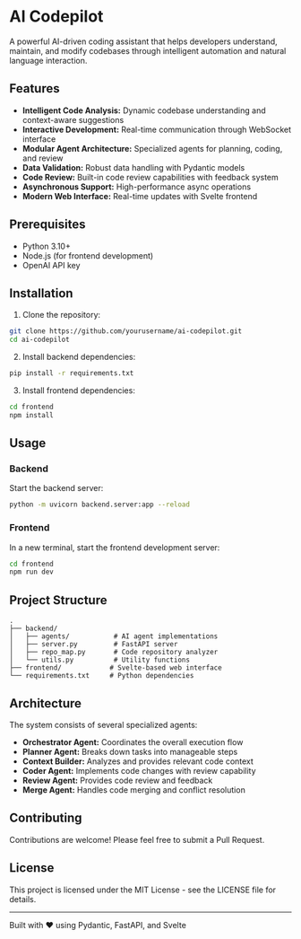 # AI Codepilot

A powerful AI-driven coding assistant that helps developers understand, maintain, and modify codebases through intelligent automation and natural language interaction.

## Features

- **Intelligent Code Analysis:** Dynamic codebase understanding and context-aware suggestions
- **Interactive Development:** Real-time communication through WebSocket interface
- **Modular Agent Architecture:** Specialized agents for planning, coding, and review
- **Data Validation:** Robust data handling with Pydantic models
- **Code Review:** Built-in code review capabilities with feedback system
- **Asynchronous Support:** High-performance async operations
- **Modern Web Interface:** Real-time updates with Svelte frontend

## Prerequisites

- Python 3.10+
- Node.js (for frontend development)
- OpenAI API key

## Installation

1. Clone the repository:
```bash
git clone https://github.com/yourusername/ai-codepilot.git
cd ai-codepilot
```

2. Install backend dependencies:
```bash
pip install -r requirements.txt
```

3. Install frontend dependencies:
```bash
cd frontend
npm install
```

## Usage

### Backend

Start the backend server:

```bash
python -m uvicorn backend.server:app --reload
```

### Frontend

In a new terminal, start the frontend development server:

```bash
cd frontend
npm run dev
```

## Project Structure

```
.
├── backend/
│   ├── agents/           # AI agent implementations
│   ├── server.py         # FastAPI server
│   ├── repo_map.py       # Code repository analyzer
│   └── utils.py          # Utility functions
├── frontend/            # Svelte-based web interface
└── requirements.txt     # Python dependencies
```

## Architecture

The system consists of several specialized agents:

- **Orchestrator Agent:** Coordinates the overall execution flow
- **Planner Agent:** Breaks down tasks into manageable steps
- **Context Builder:** Analyzes and provides relevant code context
- **Coder Agent:** Implements code changes with review capability
- **Review Agent:** Provides code review and feedback
- **Merge Agent:** Handles code merging and conflict resolution

## Contributing

Contributions are welcome! Please feel free to submit a Pull Request.

## License

This project is licensed under the MIT License - see the LICENSE file for details.

---
Built with ❤️ using Pydantic, FastAPI, and Svelte
